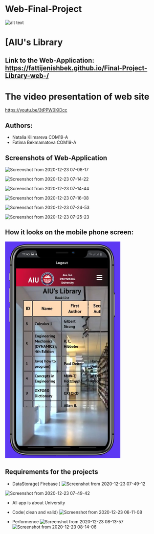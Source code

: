 
# Web-Final-Project

![alt text](https://upload.wikimedia.org/wikipedia/en/0/07/Ala-Too_International_University_Seal.png)

# [AIU's Library
## Link to the Web-Application: https://fattijenishbek.github.io/Final-Project-Library-web-/

# The video presentation of web site
https://youtu.be/3tPPW0KlDcc

## Authors: 
* Natalia Klimareva COM19-A 
* Fatima Bekmamatova COM19-A

## Screenshots of Web-Application

![Screenshot from 2020-12-23 07-08-17](https://user-images.githubusercontent.com/57977808/102949485-9ce59c80-44f2-11eb-94c6-a48ab6f574de.png)

![Screenshot from 2020-12-23 07-14-22](https://user-images.githubusercontent.com/57977808/102949515-abcc4f00-44f2-11eb-9e17-0a4bf0f4ab1a.png)

![Screenshot from 2020-12-23 07-14-44](https://user-images.githubusercontent.com/57977808/102949532-b4bd2080-44f2-11eb-87e7-6af1e38b8273.png)

![Screenshot from 2020-12-23 07-16-08](https://user-images.githubusercontent.com/57977808/102949553-bf77b580-44f2-11eb-8daa-e30b4ea725b0.png)

![Screenshot from 2020-12-23 07-24-53](https://user-images.githubusercontent.com/57977808/102949569-c9011d80-44f2-11eb-80c0-adb7761b2e1f.png)

![Screenshot from 2020-12-23 07-25-23](https://user-images.githubusercontent.com/57977808/102949577-d28a8580-44f2-11eb-8fe2-7a6a704616e7.png)

## How it looks on the mobile phone screen:

![alt text](https://github.com/Fattijenishbek/Tutorial/blob/master/2020-12-23_19-58-07.png?raw=true)

## Requirements for the projects
*  DataStorage( Firebase )
![Screenshot from 2020-12-23 07-49-12](https://user-images.githubusercontent.com/57977808/102949865-812ec600-44f3-11eb-8d75-9c39102c36dc.png)

![Screenshot from 2020-12-23 07-49-42](https://user-images.githubusercontent.com/57977808/102949907-9e639480-44f3-11eb-856f-78003f366590.png)

* All app is about University 
* Code( clean and valid) 
![Screenshot from 2020-12-23 08-11-08](https://user-images.githubusercontent.com/57977808/102951186-7295de00-44f6-11eb-8be3-e6a7e2949bea.png)

* Performence
![Screenshot from 2020-12-23 08-13-57](https://user-images.githubusercontent.com/57977808/102951349-dae4bf80-44f6-11eb-8464-dcb955416230.png)
![Screenshot from 2020-12-23 08-14-06](https://user-images.githubusercontent.com/57977808/102951404-fbad1500-44f6-11eb-9a71-2a713eac10c0.png)
